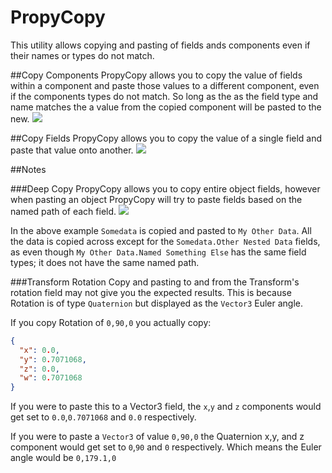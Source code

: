 # PropyCopy
This utility allows copying and pasting of fields ands components even if their names or types do not match.

##Copy Components
PropyCopy allows you to copy the value of fields within a component and paste those values to a different component, even if the components types do not match. So long as the as the field type and name matches the a value from the copied component will be pasted to the new.
<img src="../../Desktop/CopyToComponent.gif"/>

##Copy Fields
PropyCopy allows you to copy the value of a single field and paste that value onto another.
<img src="../../Desktop/CopyField.gif"/>

##Notes

###Deep Copy
PropyCopy allows you to copy entire object fields, however when pasting an object PropyCopy will try to paste fields based on the named path of each field.
<img src="../../Desktop/DeepCopy.gif"/>

In the above example `Somedata` is copied and pasted to `My Other Data`. All the data is copied across except for the `Somedata.Other Nested Data` fields, as even though `My Other Data.Named Something Else` has the same field types; it does not have the same named path.   

###Transform Rotation
Copy and pasting to and from the Transform's rotation field may not give you the expected results. This is because Rotation is of type `Quaternion` but displayed as the `Vector3` Euler angle.

If you copy Rotation of `0,90,0` you actually copy:
```json
{
  "x": 0.0,
  "y": 0.7071068,
  "z": 0.0,
  "w": 0.7071068
}
```
If you were to paste this to a Vector3 field, the `x`,`y` and `z` components would get set to `0.0`,`0.7071068` and `0.0` respectively.

If you were to paste a `Vector3` of value `0,90,0` the Quaternion x,y, and z component would get set to `0`,`90` and `0` respectively. Which means the Euler angle would be `0,179.1,0` 

